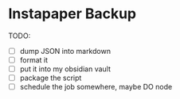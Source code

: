 # Instapaper Backup

TODO:
- [ ] dump JSON into markdown
- [ ] format it
- [ ] put it into my obsidian vault
- [ ] package the script
- [ ] schedule the job somewhere, maybe DO node
